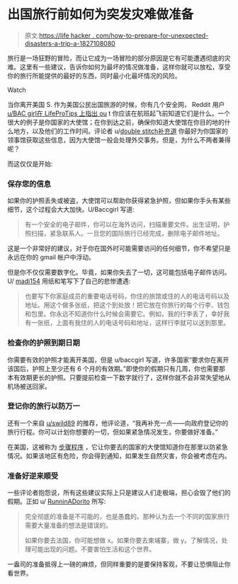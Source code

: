 # 出国旅行前如何为突发灾难做准备

> 原文:[https://life hacker . com/how-to-prepare-for-unexpected-disasters-a-trip-a-1827108080](https://lifehacker.com/how-to-prepare-for-unexpected-disasters-before-a-trip-a-1827108080)

旅行是一场狂野的冒险，而让它成为一场冒险的部分原因是它有可能遭遇彻底的灾难。这里有一些建议，告诉你如何为最坏的情况做准备，这样你就可以放松，享受你的旅行所能提供的最好的东西，同时最小化最坏情况的风险。

Watch

当你离开美国 S. 作为美国公民出国旅游的时候，你有几个安全网， Reddit 用户[u/BAC girl](https://www.reddit.com/user/baccgirl)[在 LifeProTips 上指出 ou](https://www.reddit.com/r/LifeProTips/comments/8thd0a/lpt_if_travelling_internationally_always_make/) t 你应该在航班起飞前知道它们是什么。一个很大的例子是你国家的大使馆；在你到达之前，确保你知道大使馆在你目的地的什么地方，以及他们的工作时间。评论者 u/[double stitch](https://www.reddit.com/user/doublestitch)[补充道](https://www.reddit.com/r/LifeProTips/comments/8thd0a/lpt_if_travelling_internationally_always_make/e18rnpb/) 你最好为你国家的领事馆获取这些信息，因为大使馆一般会处理外交事务。但是，为什么不两者兼得呢？

而这仅仅是开始:

### 保存您的信息

如果你的护照丢失或被盗，大使馆可以帮助你获得紧急护照，但如果你手头有某些细节，这个过程会大大加快。U/Baccgirl 写道:

> 有一个安全的电子邮件，你可以在海外访问，扫描重要文件。出生证明，护照扫描，紧急联系人。一旦您的国际旅行已经完成，删除电子邮件地址。

这是一个非常好的建议，对于你在国外时可能需要访问的任何细节，你不希望只是永远在你的 gmail 帐户中浮动。

但是你不仅仅需要数字化。毕竟，如果你失去了一切，这可能包括电子邮件访问。U/ [madi154](https://www.reddit.com/user/madi154) 用纸和笔写下了自己的悲惨遭遇:

> 也要写下你家庭成员的重要电话号码，你住的旅馆或住的人的电话号码以及地址。用这个做多张纸，把这个到处放！把它放在你旅行的每个行李、钱包和包里。你永远不知道你什么时候会需要它。例如，我的行李丢了，幸好我有一张纸，上面有我住的人的电话号码和地址，这样行李就可以送到那里。

### 检查你的护照到期日期

你需要有效的护照才能离开美国，但是 u/baccgirl 写道，许多国家“要求你在离开该国后，护照上至少还有 6 个月的有效期。”即使你的假期只有几周，你也需要那本有效期更长的护照。只要提前检查一下数字就行了，这样你就不会非常失望地从机场被送回家。

### 登记你的旅行以防万一

还有一个来自 [u/swild89](https://www.reddit.com/u/swild89) 的推荐，他评论道，“我再补充一点——向政府登记你的旅行行程。你可以计划你想要的一切，但如果紧急情况发生，你要做好准备。”

在美国，这被称为 [步骤程序](https://step.state.gov/) ，它让你要去的国家的大使馆知道你在那里以防紧急情况。如果该地区有危险，你会得到通知，如果发生自然灾害，你会被考虑在内。

### 准备好逆来顺受

一些评论者抱怨说，所有这些建议实际上只是建议人们走极端，担心会毁了他们的假期。正如 u/ [RunninADorito](https://www.reddit.com/user/RunninADorito) 所写:

> 完全彻底的准备是不可能的，也是愚蠢的。那种认为去一个不同的国家旅行需要大量准备的想法是错误的。
> 
> 如果你要去法国，你可能想做 x。如果你要去柬埔寨，做 y。了解情况，处理可能出现的问题。不要害怕生活和这个世界。

一盎司的准备抵得上一磅的麻烦，但同样重要的是要保持客观，不要让恐惧阻止你看世界。